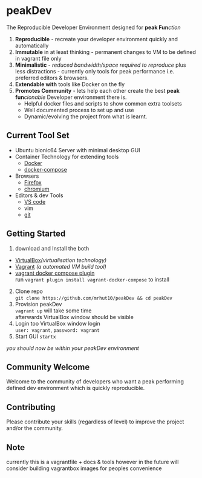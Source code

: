 # peakDev
The Reproducible Developer Environment designed for **peak Fun***ction*  

1. **Reproducible** - recreate your developer environment quickly and automatically 
3. **Immutable** in at least thinking - permanent changes to VM to be defined in vagrant file only
4. **Minimalistic** - *reduced bandwidth/space required to reproduce* plus less distractions - currently only tools for peak performance i.e. preferred editors & browsers.
4. **Extendable with** tools like Docker on the fly
5. **Promotes Community** - lets help each other create the best **peak fun***cionable* Developer environment there is.
    * Helpful docker files and scripts to show common extra toolsets
    * Well documented process to set up and use
    * Dynamic/evolving the project from what is learnt.


## Current Tool Set
* Ubuntu bionic64 Server with minimal desktop GUI
* Container Technology for extending tools
  * [Docker](https://www.docker.com/)
  * [docker-compose](https://www.docker.com/)
* Browsers
  * [Firefox](https://www.mozilla.org/en-US/firefox/)
  * [chromium](https://www.chromium.org/Home)
* Editors & dev Tools
  * [VS code](https://code.visualstudio.com/)
  * vim
  * [git](https://git-scm.com/)

## Getting Started
1. download and Install the both  
  * [VirtualBox](https://www.virtualbox.org/)*(virtualisation technology)*  
  * [Vagrant](https://www.vagrantup.com/) *(a automated VM build tool)*  
  * [vagrant docker compose plugin](https://github.com/leighmcculloch/vagrant-docker-compose)  
  run `vagrant plugin install vagrant-docker-compose` to install 

2. Clone repo  
`git clone https://github.com/mrhut10/peakDev && cd peakDev`
4. Provision peakDev  
`vagrant up`
will take some time  
afterwards VirtualBox window should be visible
5. Login too VirtualBox window login  
`user: vagrant`, `password: vagrant`
6. Start GUI `startx`  

*you should now be within your peakDev environment*  

## Community Welcome 
  Welcome to the community of developers who want a peak performing defined dev environment which is quickly reproducible.
## Contributing
  Please contribute your skills (regardless of level) to improve the project and/or the community.
## Note
  currently this is a vagrantfile + docs & tools however in the future will consider building vagrantbox images for peoples convenience